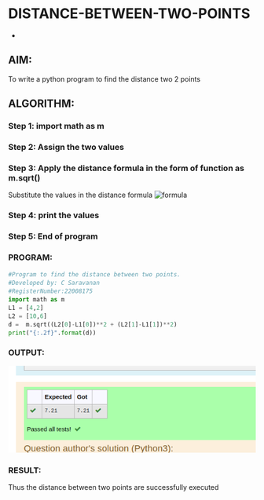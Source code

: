 # DISTANCE-BETWEEN-TWO-POINTS
+
## AIM:
To write a python program to find the distance two 2 points
## ALGORITHM:
### Step 1: import math as m
### Step 2: Assign the two values
### Step 3: Apply the distance formula in the form of function as m.sqrt()
Substitute the values in the distance formula  ![formula](/formula.jpg)
### Step 4: print the values
### Step 5: End of program
### PROGRAM:
  ``` py
#Program to find the distance between two points.
#Developed by: C Saravanan
#RegisterNumber:22008175
import math as m 
L1 = [4,2]
L2 = [10,6]
d =  m.sqrt((L2[0]-L1[0])**2 + (L2[1]-L1[1])**2)
print("{:.2f}".format(d))
```


### OUTPUT:
![Output](/Distances.jpg)


### RESULT:
Thus the distance between two points are successfully executed
